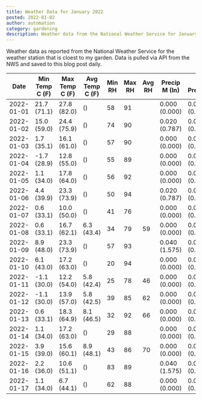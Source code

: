 ```yaml
---
title: Weather Data for January 2022
posted: 2022-01-02
author: automation
category: gardening
description: Weather data from the National Weather Service for January 2022
---
```


Weather data as reported from the National Weather Service for the weather station 
that is cloest to my garden. Data is pulled via API from the NWS and saved to this 
blog post daily.

|Date|Min Temp C (F)|Max Temp C (F)|Avg Temp C (F)|Min RH|Max RH|Avg RH|Precip M (In)|Avg Precip/Hr|
|---|---|---|---|---|---|---|---|---|
|2022-01-01|21.7 (71.1)|27.8 (82.0)| ()|58|91||0.000 (0.000)|0.000 (0.000)|
|2022-01-02|15.0 (59.0)|24.4 (75.9)| ()|74|90||0.020 (0.787)|0.020 (0.020)|
|2022-01-03|1.7 (35.1)|16.1 (61.0)| ()|57|90||0.000 (0.000)|0.000 (0.000)|
|2022-01-04|-1.7 (28.9)|12.8 (55.0)| ()|55|89||0.000 (0.000)|0.000 (0.000)|
|2022-01-05|1.1 (34.0)|17.8 (64.0)| ()|56|92||0.000 (0.000)|0.000 (0.000)|
|2022-01-06|4.4 (39.9)|23.3 (73.9)| ()|50|94||0.020 (0.787)|0.025 (0.025)|
|2022-01-07|0.6 (33.1)|10.0 (50.0)| ()|41|76||0.000 (0.000)|0.000 (0.000)|
|2022-01-08|0.6 (33.1)|16.7 (62.1)|6.3 (43.4)|34|79|59|0.000 (0.000)|0.000 (0.000)|
|2022-01-09|8.9 (48.0)|23.3 (73.9)| ()|57|93||0.040 (1.575)|0.045 (0.045)|
|2022-01-10|6.1 (43.0)|17.2 (63.0)| ()|20|94||0.000 (0.000)|0.000 (0.000)|
|2022-01-11|-1.1 (30.0)|12.2 (54.0)|5.8 (42.4)|25|78|46|0.000 (0.000)|0.000 (0.000)|
|2022-01-12|-1.1 (30.0)|13.9 (57.0)|5.8 (42.5)|39|85|62|0.000 (0.000)|0.000 (0.000)|
|2022-01-13|0.6 (33.1)|18.3 (64.9)|8.1 (46.5)|32|92|66|0.000 (0.000)|0.000 (0.000)|
|2022-01-14|1.1 (34.0)|17.2 (63.0)| ()|29|88||0.000 (0.000)|0.000 (0.000)|
|2022-01-15|3.9 (39.0)|15.6 (60.1)|8.9 (48.1)|43|86|70|0.000 (0.000)|0.000 (0.000)|
|2022-01-16|2.2 (36.0)|10.6 (51.1)| ()|83|89||0.040 (1.575)|0.029 (0.029)|
|2022-01-17|1.1 (34.0)|6.7 (44.1)| ()|62|88||0.000 (0.000)|0.000 (0.000)|
